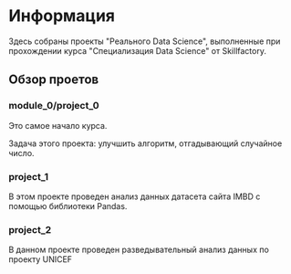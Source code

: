# Информация

Здесь собраны проекты "Реального Data Science", выполненные при прохождении курса "Специализация Data Science" от Skillfactory.

## Обзор проетов

### module_0/project_0

Это самое начало курса. 

Задача этого проекта: улучшить алгоритм, отгадывающий случайное число.

### project_1

В этом проекте проведен анализ данных датасета сайта IMBD с помощью библиотеки Pandas.

### project_2

В данном проекте проведен разведывательный анализ данных по проекту UNICEF
